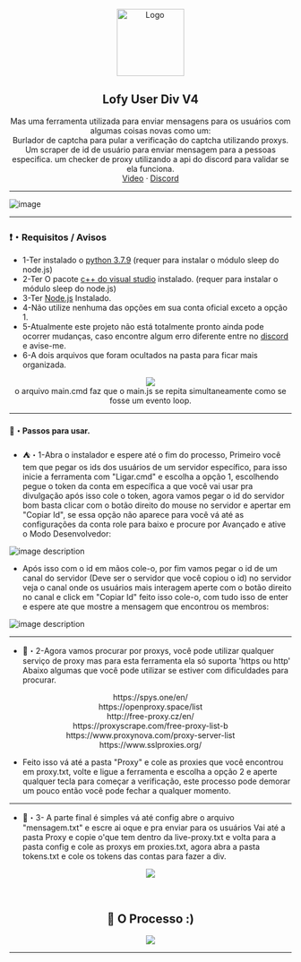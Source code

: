 <br/>
<div align="center">
  <a href="https://github.com/PolarLofy/Lofy-Multi-Tools">
    <img src="https://cdn.discordapp.com/emojis/934860282558312578.webp?size=96&quality=lossless" alt="Logo" width="120" height="120">
  </a>
  
  <h2 align="center">Lofy User Div V4</h3>

  <p align="center">
    Mas uma ferramenta utilizada para enviar mensagens para os usuários com algumas coisas novas como um:
    <br/>
    Burlador de captcha para pular a verificação do captcha utilizando proxys.
    Um scraper de id de usuário para enviar mensagem para a pessoas especifica.
    um checker de proxy utilizando a api do discord para validar se ela funciona.
    <br/>
    <a href="https://youtu.be/KcHTJFdhnIg">Video</a>
    · 
    <a href="https://discord.gg/4Szhr7kMJg">Discord</a>
  </p>
</div>

---------------------------------------

![image](https://img001.prntscr.com/file/img001/TjwdOjCLTgOqLUO1vWV3pw.png)



---------------------------------------

### ❗・Requisitos / Avisos
* 1-Ter instalado o [python 3.7.9](https://www.python.org/downloads/release/python-379/) (requer para instalar o módulo sleep do node.js)
* 2-Ter O pacote [c++ do visual studio](https://visualstudio.microsoft.com/pt-br/downloads/) instalado. (requer para instalar o módulo sleep do node.js)
* 3-Ter [Node.js](https://nodejs.org/en/download/) Instalado.
* 4-Não utilize nenhuma das opções em sua conta oficial exceto a opção 1.
* 5-Atualmente este projeto não está totalmente pronto ainda pode ocorrer mudanças, caso encontre algum erro diferente entre no [discord](https://discord.gg/4Szhr7kMJg) e avise-me.
* 6-A dois arquivos que foram ocultados na pasta para ficar mais organizada.

<p align="center">
  <img src="https://img001.prntscr.com/file/img001/AqlgEgzPSeSG1trbIweOCA.png" />
  <br>
  o arquivo main.cmd faz que o main.js se repita simultaneamente como se fosse um evento loop.
</p>

---------------------------------------

#### 🔧・Passos para usar.
* ⛺・1-Abra o instalador e espere até o fim do processo, Primeiro você tem que pegar os ids dos usuários de um servidor específico, para isso inicie a ferramenta com "Ligar.cmd" e escolha a opção 1, escolhendo pegue o token da conta em específica a que você vai usar pra divulgação após isso cole o token, agora vamos pegar o id do servidor bom basta clicar com o botão direito do mouse no servidor e apertar em "Copiar Id", se essa opção não aparece para você vá até as configurações da conta role para baixo e procure por Avançado e ative o Modo Desenvolvedor:

![image description](https://cdn.discordapp.com/attachments/957032727071314031/975432123903262790/unknown.png)

* Após isso com o id em mãos cole-o, por fim vamos pegar o id de um canal do servidor (Deve ser o servidor que você copiou o id) no servidor veja o canal onde os usuários mais interagem aperte com o botão direito no canal e click em "Copiar Id" feito isso cole-o, com tudo isso de enter e espere ate que mostre a mensagem que encontrou os membros:

![image description](https://cdn.discordapp.com/attachments/957032727071314031/975434697763078154/unknown.png)

---------------------------------------

* 🌸・2-Agora vamos procurar por proxys, você pode utilizar qualquer serviço de proxy mas para esta ferramenta ela só suporta 'https ou http'
Abaixo algumas que você pode utilizar se estiver com dificuldades para procurar.

<p align="center">
https://spys.one/en/
<br>
  https://openproxy.space/list
<br>
http://free-proxy.cz/en/
<br>
https://proxyscrape.com/free-proxy-list-b
<br>
https://www.proxynova.com/proxy-server-list
<br>
https://www.sslproxies.org/
</p>

* Feito isso vá até a pasta "Proxy" e cole as proxies que você encontrou em proxy.txt, volte e ligue a ferramenta e escolha a opção 2 e aperte qualquer tecla para começar a verificação, este processo pode demorar um pouco então você pode fechar a qualquer momento.

---------------------------------------

* 🍂・3-
A parte final é simples vá até config abre o arquivo "mensagem.txt" e escre ai oque e pra enviar para os usuários
Vai até a pasta Proxy e copie o'que tem dentro da live-proxy.txt e volta para a pasta config e cole as proxys em proxies.txt, agora abra a pasta tokens.txt e cole os tokens das contas para fazer a div.

<p align="center">
  <img src="https://img001.prntscr.com/file/img001/qbVqnfkkScuChhasOQUJjA.png"/>
  <br>
</p>

<br>
<h2 align="center">🌛 O Processo :)</h3>

<p align="center">
  <img src="https://img001.prntscr.com/file/img001/keSpgaUOSJGyT4rmrjzpYg.png"/>
  <br>
</p>

---------------------------------------
